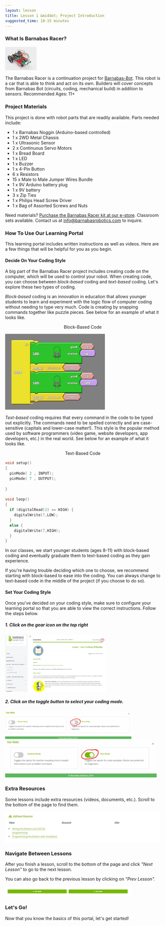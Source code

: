 ```yaml
---
layout: lesson
title: Lesson 1 &middot; Project Introduction
suggested_time: 10-15 minutes
---
```


### What Is Barnabas Racer?

<img src="fig-01_05.jpg" alt="barnabas racer" style="zoom:10%;" class="image center" />


The Barnabas Racer is a continuation project for [Barnabas-Bot](https://shop.barnabasrobotics.com/collections/kits-1/products/barnabas-bot-kit).  This robot is a car that is able to think and act on its own.  Builders will cover concepts from Barnabas Bot (circuits, coding, mechanical build) in addition to sensors.  Recommended Ages: 11+

### Project Materials

This project is done with robot parts that are readily available.  Parts needed include:

- 1 x Barnabas Noggin (Arduino-based controlled)
- 1 x 2WD Metal Chassis
- 1 x Ultrasonic Sensor
- 2 x Continuous Servo Motors
- 1 x Bread Board
- 1 x LED
- 1 x Buzzer
- 1 x 4-Pin Button
- 6 x Resistors
- 15 x Male to Male Jumper Wires Bundle
- 1 x 9V Arduino battery plug
- 1 x 9V battery
- 3 x Zip Ties
- 1 x Philips Head Screw Driver
- 1 x Bag of Assorted Screws and Nuts

Need materials?  [Purchase the Barnabas Racer kit at our e-store](https://shop.barnabasrobotics.com/collections/kits-1/products/barnabas-racer-kit).  Classroom sets available.  Contact us at info@barnabasrobotics.com to inquire. 

### How To Use Our Learning Portal

This learning portal includes written instructions as well as videos.  Here are a few things that will be helpful for you as you begin.

#### Decide On Your Coding Style

A big part of the Barnabas Racer project includes creating code on the computer, which will be used to control your robot.  When creating code, you can choose between *block-based* coding and *text-based* coding.  Let's explore these two types of coding.

*Block-based* coding is an innovation in education that allows younger students to learn and experiment with the logic flow of computer coding without needing to type very much.  Code is creating by snapping commands together like puzzle pieces.  See below for an example of what it looks like.

<p align="center" markdown = "1">
    Block-Based Code
</p>
<img src="fig-01_11.png" alt="fig-01_01" style="zoom:60%;" class="image center" />

*Text-based* coding requires that every command in the code to be typed out explicitly.  The commands need to be spelled correctly and are case-sensitive (capitals and lower-case matter!).  This style is the popular method used by software programmers (video game, website developers, app developers, etc.) in the real world.  See below for an example of what it looks like.

<p align="center" markdown = "1">
    Text-Based Code
</p>


```c
void setup()
{
  pinMode( 2 , INPUT);
  pinMode( 7 , OUTPUT);

}

void loop()
{
  if (digitalRead(2) == HIGH) {
    digitalWrite(7,LOW);
  }
  else {
    digitalWrite(7,HIGH);
  }
}
```


In our classes, we start younger students (ages 8-11) with block-based coding and eventually graduate them to text-based coding as they gain experience.

If you're having trouble deciding which one to choose, we recommend starting with block-based to ease into the coding.  You can always change to text-based code in the middle of the project (if you choose to do so).

#### Set Your Coding Style

Once you've decided on your coding style, make sure to configure your learning portal so that you are able to view the correct instructions.   Follow the steps below.

##### 1. Click on the gear icon on the top right

<img src="fig-01_00.png" alt="fig-01_2" style="zoom:32%;" class="image center" />



##### 2. Click on the toggle button to select your coding mode.

<img src="fig-01_01.png" alt="fig-01_01" style="zoom:40%;" class="image center" />



<img src="fig-01_02.png" alt="fig-01_02" style="zoom:48%;" class="image center" />



### Extra Resources

Some lessons include extra resources (videos, documents, etc.).  Scroll to the bottom of the page to find them.

<img src="fig-01_04.png" alt="fig-01_01" style="zoom:50%;" class="image center" />

### Navigate Between Lessons

After you finish a lesson, scroll to the bottom of the page and click *"Next Lesson"* to go to the next lesson.  

You can also go back to the previous lesson by clicking on *"Prev Lesson".*

<img src="fig-01_03.png" alt="fig-01_03" style="zoom:40%;" class="image center" />

### Let's Go!

Now that you know the basics of this portal, let's get started!
